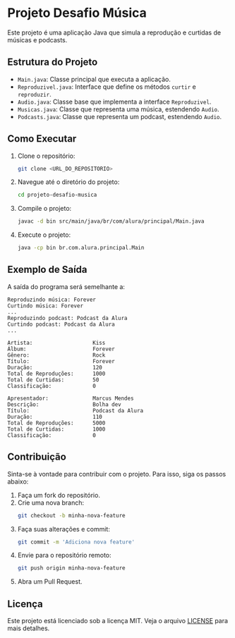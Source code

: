 # Projeto Desafio Música

Este projeto é uma aplicação Java que simula a reprodução e curtidas de músicas e podcasts.

## Estrutura do Projeto

- `Main.java`: Classe principal que executa a aplicação.
- `Reproduzivel.java`: Interface que define os métodos `curtir` e `reproduzir`.
- `Audio.java`: Classe base que implementa a interface `Reproduzivel`.
- `Musicas.java`: Classe que representa uma música, estendendo `Audio`.
- `Podcasts.java`: Classe que representa um podcast, estendendo `Audio`.

## Como Executar

1. Clone o repositório:
    ```sh
    git clone <URL_DO_REPOSITORIO>
    ```

2. Navegue até o diretório do projeto:
    ```sh
    cd projeto-desafio-musica
    ```

3. Compile o projeto:
    ```sh
    javac -d bin src/main/java/br/com/alura/principal/Main.java
    ```

4. Execute o projeto:
    ```sh
    java -cp bin br.com.alura.principal.Main
    ```

## Exemplo de Saída

A saída do programa será semelhante a:
```
Reproduzindo música: Forever
Curtindo música: Forever
...
Reproduzindo podcast: Podcast da Alura
Curtindo podcast: Podcast da Alura
...

Artista:                   Kiss
Álbum:                     Forever
Gênero:                    Rock
Título:                    Forever
Duração:                   120
Total de Reproduções:      1000
Total de Curtidas:         50
Classificação:             0

Apresentador:              Marcus Mendes
Descrição:                 Bolha dev
Título:                    Podcast da Alura
Duração:                   110
Total de Reproduções:      5000
Total de Curtidas:         1000
Classificação:             0
```

## Contribuição

Sinta-se à vontade para contribuir com o projeto. Para isso, siga os passos abaixo:

1. Faça um fork do repositório.
2. Crie uma nova branch:
    ```sh
    git checkout -b minha-nova-feature
    ```
3. Faça suas alterações e commit:
    ```sh
    git commit -m 'Adiciona nova feature'
    ```
4. Envie para o repositório remoto:
    ```sh
    git push origin minha-nova-feature
    ```
5. Abra um Pull Request.

## Licença

Este projeto está licenciado sob a licença MIT. Veja o arquivo [LICENSE](LICENSE) para mais detalhes.
